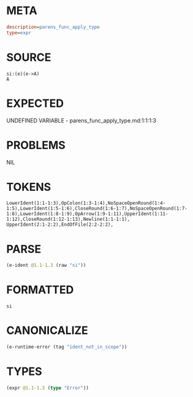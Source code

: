 # META
~~~ini
description=parens_func_apply_type
type=expr
~~~
# SOURCE
~~~roc
si:(e)(e->A)
A
~~~
# EXPECTED
UNDEFINED VARIABLE - parens_func_apply_type.md:1:1:1:3
# PROBLEMS
NIL
# TOKENS
~~~zig
LowerIdent(1:1-1:3),OpColon(1:3-1:4),NoSpaceOpenRound(1:4-1:5),LowerIdent(1:5-1:6),CloseRound(1:6-1:7),NoSpaceOpenRound(1:7-1:8),LowerIdent(1:8-1:9),OpArrow(1:9-1:11),UpperIdent(1:11-1:12),CloseRound(1:12-1:13),Newline(1:1-1:1),
UpperIdent(2:1-2:2),EndOfFile(2:2-2:2),
~~~
# PARSE
~~~clojure
(e-ident @1.1-1.3 (raw "si"))
~~~
# FORMATTED
~~~roc
si
~~~
# CANONICALIZE
~~~clojure
(e-runtime-error (tag "ident_not_in_scope"))
~~~
# TYPES
~~~clojure
(expr @1.1-1.3 (type "Error"))
~~~
